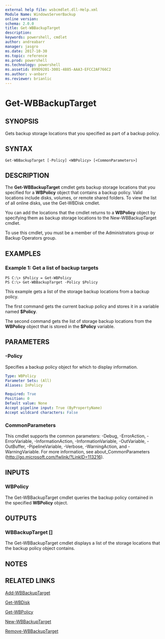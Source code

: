```yaml
---
external help file: wsbcmdlet.dll-Help.xml
Module Name: WindowsServerBackup
online version: 
schema: 2.0.0
title: Get-WBBackupTarget
description: 
keywords: powershell, cmdlet
author: andreabarr
manager: jasgro
ms.date: 2017-10-30
ms.topic: reference
ms.prod: powershell
ms.technology: powershell
ms.assetid: 899D9201-3001-4885-AAA3-EFCC2AF766C2
ms.author: v-anbarr
ms.reviewer: brianlic
---
```


# Get-WBBackupTarget

## SYNOPSIS
Gets backup storage locations that you specified as part of a backup policy.

## SYNTAX

```
Get-WBBackupTarget [-Policy] <WBPolicy> [<CommonParameters>]
```

## DESCRIPTION
The **Get-WBBackupTarget** cmdlet gets backup storage locations that you specified for a **WBPolicy** object that contains a backup policy.
Valid locations include disks, volumes, or remote shared folders.
To view the list of all online disks, use the Get-WBDisk cmdlet.

You can add the locations that the cmdlet returns to a **WBPolicy** object by specifying them as backup storage locations to the New-WBBackupTarget cmdlet.

To use this cmdlet, you must be a member of the Administrators group or Backup Operators group.

## EXAMPLES

### Example 1: Get a list of backup targets
```
PS C:\> $Policy = Get-WBPolicy
PS C:\> Get-WBBackupTarget -Policy $Policy
```

This example gets a list of the storage backup locations from a backup policy.

The first command gets the current backup policy and stores it in a variable named **$Policy**.

The second command gets the list of storage backup locations from the **WBPolicy** object that is stored in the **$Policy** variable.

## PARAMETERS

### -Policy
Specifies a backup policy object for which to display information.

```yaml
Type: WBPolicy
Parameter Sets: (All)
Aliases: InPolicy

Required: True
Position: 0
Default value: None
Accept pipeline input: True (ByPropertyName)
Accept wildcard characters: False
```

### CommonParameters
This cmdlet supports the common parameters: -Debug, -ErrorAction, -ErrorVariable, -InformationAction, -InformationVariable, -OutVariable, -OutBuffer, -PipelineVariable, -Verbose, -WarningAction, and -WarningVariable. For more information, see about_CommonParameters (http://go.microsoft.com/fwlink/?LinkID=113216).

## INPUTS

### WBPolicy
The Get-WBBackupTarget cmdlet queries the backup policy contained in the specified **WBPolicy** object.

## OUTPUTS

### WBBackupTarget []
The Get-WBBackupTarget cmdlet displays a list of the storage locations that the backup policy object contains.

## NOTES

## RELATED LINKS

[Add-WBBackupTarget](./Add-WBBackupTarget.md)

[Get-WBDisk](./Get-WBDisk.md)

[Get-WBPolicy](./Get-WBPolicy.md)

[New-WBBackupTarget](./New-WBBackupTarget.md)

[Remove-WBBackupTarget](./Remove-WBBackupTarget.md)

